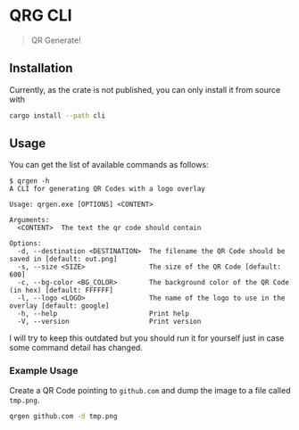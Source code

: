 # QRG CLI

> QR Generate!

## Installation

Currently, as the crate is not published, you can only install it from source with

```sh
cargo install --path cli
```

## Usage

You can get the list of available commands as follows:

```
$ qrgen -h
A CLI for generating QR Codes with a logo overlay

Usage: qrgen.exe [OPTIONS] <CONTENT>

Arguments:
  <CONTENT>  The text the qr code should contain

Options:
  -d, --destination <DESTINATION>  The filename the QR Code should be saved in [default: out.png]
  -s, --size <SIZE>                The size of the QR Code [default: 600]
  -c, --bg-color <BG_COLOR>        The background color of the QR Code (in hex) [default: FFFFFF]
  -l, --logo <LOGO>                The name of the logo to use in the overlay [default: google]
  -h, --help                       Print help
  -V, --version                    Print version
```

I will try to keep this outdated but you should run it for yourself just in case some command
detail has changed.

### Example Usage

Create a QR Code pointing to `github.com` and dump the image to a file called `tmp.png`.

```sh
qrgen github.com -d tmp.png
```
